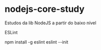 # nodejs-core-study
Estudos da lib NodeJS a partir do baixo nível

ESLint

npm install -g eslint
eslint --init
